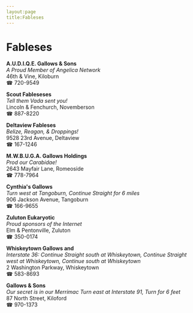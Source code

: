 ```yaml
---
layout:page
title:Fableses
---
```

# Fableses

**A.U.D.I.Q.E. Gallows & Sons**  
_A Proud Member of Angelica Network_  
46th & Vine, Kiloburn  
☎ 720-9549



**Scout Fableseses**  
_Tell them Vada sent you!_  
Lincoln & Fenchurch, Novemberson  
☎ 887-8220



**Deltaview Fableses**  
_Belize, Reagan, & Droppings!_  
9528 23rd Avenue, Deltaview  
☎ 167-1246



**M.W.B.U.G.A. Gallows Holdings**  
_Prod our Carabidae!_  
2643 Mayfair Lane, Romeoside  
☎ 778-7964



**Cynthia's Gallows**  
_Turn west at Tangoburn, Continue Straight for 6 miles_  
906 Jackson Avenue, Tangoburn  
☎ 166-9655



**Zuluton Eukaryotic**  
_Proud sponsors of the Internet_  
Elm & Pentonville, Zuluton  
☎ 350-0174



**Whiskeytown Gallows and**  
_Interstate 36: Continue Straight south at Whiskeytown, Continue Straight west at Whiskeytown, Continue south at Whiskeytown_  
2 Washington Parkway, Whiskeytown  
☎ 583-8693



**Gallows & Sons**  
_Our secret is in our Merrimac 
Turn east at Interstate 91, Turn for 6 feet_  
87 North Street, Kiloford  
☎ 970-1373



